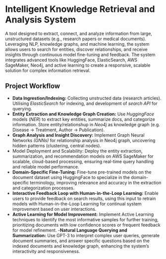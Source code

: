# Intelligent Knowledge Retrieval and Analysis System

A tool designed to extract, connect, and analyze information from large, unstructured datasets (e.g., research papers or medical documents). 
Leveraging NLP, knowledge graphs, and machine learning, the system allows users to search for entities, discover relationships, and receive insights through continuous model fine-tuning and feedback.
The system integrates advanced tools like HuggingFace, ElasticSearch, AWS SageMaker, Neo4j, and active learning to create a responsive, scalable solution for complex information retrieval.

## Project Workflow

- **Data Ingrestion/Indexing:** Collecting unstructed data (research articles). Utilising *ElasticSearch* for indexing, and development of *search API* for querying.
- **Entity Extraction and Knowledge Graph Creation:** Use *HuggingFace* models (*NER*) to extract key entities, summarize docs, and categorize information. Store entity/relationshup in *Neo4j* as knowledge graph (e.g. Disease -> Treatment, Author -> Publication).
- **Graph Analysis and Insight Discovery:** Implement Graph Neural Networks *(GNNs)* for relationship analysis in Neo4j graph, uncovering hidden patterns (clustering, central nodes).
- Model Deployment and Scalability: Deploy the entity extraction, summarization, and recommendation models on AWS SageMaker for scalable, cloud-based processing, ensuring real-time query handling and reliable model performance.
- **Domain-Specific Fine-Tuning:** Fine-tune pre-trained models on the document dataset using HuggingFace to specialize in the domain-specific terminology, improving relevance and accuracy in the extraction and categorization processes.
- **Interactive Feedback Loop with Human-in-the-Loop Learning:** Enable users to provide feedback on search results, using this input to retrain models with Human-in-the-Loop Learning for continual system improvement based on user interactions.
- **Active Learning for Model Improvement:** Implement Active Learning techniques to identify the most informative samples for further training, prioritizing documents with low confidence scores or frequent feedback for model refinement.
-**Natural Language Querying and Summarization:** Use GPT-3 to interpret complex user queries, generate document summaries, and answer specific questions based on the indexed documents and knowledge graph, enhancing the system’s interactivity and responsiveness.

